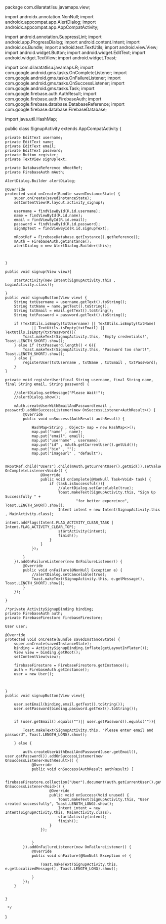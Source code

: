 package com.dilaratatlisu.javamaps.view;

import androidx.annotation.NonNull;
import androidx.appcompat.app.AlertDialog;
import androidx.appcompat.app.AppCompatActivity;

import android.annotation.SuppressLint;
import android.app.ProgressDialog;
import android.content.Intent;
import android.os.Bundle;
import android.text.TextUtils;
import android.view.View;
import android.widget.Button;
import android.widget.EditText;
import android.widget.TextView;
import android.widget.Toast;

import com.dilaratatlisu.javamaps.R;
import com.google.android.gms.tasks.OnCompleteListener;
import com.google.android.gms.tasks.OnFailureListener;
import com.google.android.gms.tasks.OnSuccessListener;
import com.google.android.gms.tasks.Task;
import com.google.firebase.auth.AuthResult;
import com.google.firebase.auth.FirebaseAuth;
import com.google.firebase.database.DatabaseReference;
import com.google.firebase.database.FirebaseDatabase;

import java.util.HashMap;

public class SignupActivity extends AppCompatActivity {


    private EditText username;
    private EditText name;
    private EditText email;
    private EditText password;
    private Button register;
    private TextView signUpText;

    private DatabaseReference mRootRef;
    private FirebaseAuth mAuth;

    AlertDialog.Builder alertDialog;

    @Override
    protected void onCreate(Bundle savedInstanceState) {
        super.onCreate(savedInstanceState);
        setContentView(R.layout.activity_signup);

        username = findViewById(R.id.username);
        name = findViewById(R.id.name);
        email = findViewById(R.id.email);
        password = findViewById(R.id.password);
        signUpText = findViewById(R.id.signupText);

        mRootRef = FirebaseDatabase.getInstance().getReference();
        mAuth = FirebaseAuth.getInstance();
        alertDialog = new AlertDialog.Builder(this);



    }

    public void signup(View view){

        startActivity(new Intent(SignupActivity.this , LoginActivity.class));

    }
    public void signupButton(View view) {
        String txtUsername = username.getText().toString();
        String txtName = name.getText().toString();
        String txtEmail = email.getText().toString();
        String txtPassword = password.getText().toString();

        if (TextUtils.isEmpty(txtUsername) || TextUtils.isEmpty(txtName)
                || TextUtils.isEmpty(txtEmail) || TextUtils.isEmpty(txtPassword)){
            Toast.makeText(SignupActivity.this, "Empty credentials!", Toast.LENGTH_SHORT).show();
        } else if (txtPassword.length() < 6){
            Toast.makeText(SignupActivity.this, "Password too short!", Toast.LENGTH_SHORT).show();
        } else {
            registerUser(txtUsername , txtName , txtEmail , txtPassword);
        }
    }

    private void registerUser(final String username, final String name, final String email, String password) {

        //alertDialog.setMessage("Please Wait!");
        //alertDialog.show();

        mAuth.createUserWithEmailAndPassword(email , password).addOnSuccessListener(new OnSuccessListener<AuthResult>() {
            @Override
            public void onSuccess(AuthResult authResult) {

                HashMap<String , Object> map = new HashMap<>();
                map.put("name" , name);
                map.put("email", email);
                map.put("username" , username);
                map.put("id" , mAuth.getCurrentUser().getUid());
                map.put("bio" , "");
                map.put("imageurl" , "default");

                mRootRef.child("Users").child(mAuth.getCurrentUser().getUid()).setValue(map).addOnCompleteListener(new OnCompleteListener<Void>() {
                    @Override
                    public void onComplete(@NonNull Task<Void> task) {
                        if (task.isSuccessful()){
                            //alertDialog.setCancelable(true);
                            Toast.makeText(SignupActivity.this, "Sign Up Successfully " +
                                    "for better expereince", Toast.LENGTH_SHORT).show();
                            Intent intent = new Intent(SignupActivity.this , MainActivity.class);
                            intent.addFlags(Intent.FLAG_ACTIVITY_CLEAR_TASK | Intent.FLAG_ACTIVITY_CLEAR_TOP);
                            startActivity(intent);
                            finish();
                        }
                    }
                });

            }
        }).addOnFailureListener(new OnFailureListener() {
            @Override
            public void onFailure(@NonNull Exception e) {
                //alertDialog.setCancelable(true);
                Toast.makeText(SignupActivity.this, e.getMessage(), Toast.LENGTH_SHORT).show();
            }
        });

    }

    /*private ActivitySignupBinding binding;
    private FirebaseAuth auth;
    private FirebaseFirestore firebaseFirestore;

    User user;

    @Override
    protected void onCreate(Bundle savedInstanceState) {
        super.onCreate(savedInstanceState);
        binding = ActivitySignupBinding.inflate(getLayoutInflater());
        View view = binding.getRoot();
        setContentView(view);

        firebaseFirestore = FirebaseFirestore.getInstance();
        auth = FirebaseAuth.getInstance();
        user = new User();



    }
    public void signupButton(View view){

        user.setEmail(binding.email.getText().toString());
        user.setPassword(binding.password.getText().toString());


        if (user.getEmail().equals("")|| user.getPassword().equals("")){

            Toast.makeText(SignupActivity.this, "Please enter email and password", Toast.LENGTH_LONG).show();

        } else {

            auth.createUserWithEmailAndPassword(user.getEmail(), user.getPassword()).addOnSuccessListener(new OnSuccessListener<AuthResult>() {
                @Override
                public void onSuccess(AuthResult authResult) {

                    firebaseFirestore.collection("User").document(auth.getCurrentUser().getUid()).set(user).addOnSuccessListener(new OnSuccessListener<Void>() {
                        @Override
                        public void onSuccess(Void unused) {
                            Toast.makeText(SignupActivity.this, "User created successfully", Toast.LENGTH_LONG).show();
                            Intent intent = new Intent(SignupActivity.this, MainActivity.class);
                            startActivity(intent);
                            finish();
                        }
                    });


                }
            }).addOnFailureListener(new OnFailureListener() {
                @Override
                public void onFailure(@NonNull Exception e) {

                    Toast.makeText(SignupActivity.this, e.getLocalizedMessage(), Toast.LENGTH_LONG).show();

                }
            });
        }


    }

     */


}
